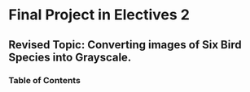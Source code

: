 # Final Project in Electives 2
## Revised Topic: Converting images of Six Bird Species into Grayscale.

### Table of Contents


